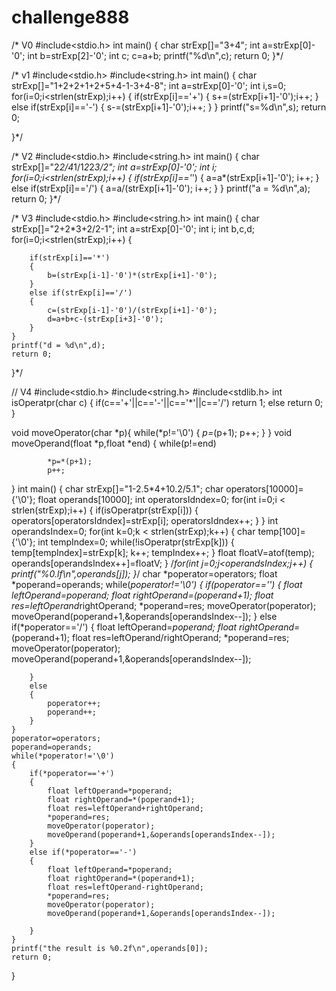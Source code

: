 # challenge888
/*    V0
#include<stdio.h>
int main()
{
	char strExp[]="3+4";
	int a=strExp[0]-'0';
	int b=strExp[2]-'0';
	int c;
	c=a+b;
	printf("%d\n",c);
	return 0;
}*/



/*    v1
#include<stdio.h>
#include<string.h>
int  main()
{
	char strExp[]="1+2+2+1+2+5+4-1-3+4-8";
	int a=strExp[0]-'0';
	int i,s=0;
	for(i=0;i<strlen(strExp);i++)
	{
		if(strExp[i]=='+')
		{
			s+=(strExp[i+1]-'0');i++;
		}
	    else if(strExp[i]=='-')
		{
			s-=(strExp[i+1]-'0');i++;
		}
	}
	printf("s=%d\n",s);
	return 0;

}*/



/*     V2
#include<stdio.h>
#include<string.h>
int main()
{
	char strExp[]="2*2/4*1/1*2*2*3/2";
	int a=strExp[0]-'0';
	int i;
	for(i=0;i<strlen(strExp);i++)
	{
		if(strExp[i]=='*')
		{
			a=a*(strExp[i+1]-'0');
			i++;
		}
		else if(strExp[i]=='/')
		{
			a=a/(strExp[i+1]-'0');
			i++;
		}
	}
	printf("a = %d\n",a);
	return 0;
}*/



/*      V3
#include<stdio.h>
#include<string.h>
int main()
{
	char strExp[]="2+2*3+2/2-1";
	int a=strExp[0]-'0';
	int i;
	int b,c,d;
	for(i=0;i<strlen(strExp);i++)
	{
		
		if(strExp[i]=='*')
		{
			b=(strExp[i-1]-'0')*(strExp[i+1]-'0');
		}
		else if(strExp[i]=='/')
		{
			c=(strExp[i-1]-'0')/(strExp[i+1]-'0');
			d=a+b+c-(strExp[i+3]-'0');
		}
	}
	printf("d = %d\n",d);
	return 0;
}*/




//     V4
#include<stdio.h>
#include<string.h>
#include<stdlib.h>
int isOperatpr(char c)
{
	if(c=='+'||c=='-'||c=='*'||c=='/')
		return 1;
	else
		return 0;
}

void moveOperator(char *p){
	while(*p!='\0')
	{
		*p=*(p+1);
		p++;
	}
}
void moveOperand(float *p,float *end)
{
		while(p!=end)
		
			*p=*(p+1);
			p++;
	
}
int main()
{
	char strExp[]="1-2.5*4+10.2/5.1";
	char operators[10000]={'\0'};
	float operands[10000];
	int operatorsIdndex=0;
	for(int i=0;i < strlen(strExp);i++)
	{
		if(isOperatpr(strExp[i]))
		{
			operators[operatorsIdndex]=strExp[i];
            operatorsIdndex++;
		}
	}
	int operandsIndex=0;
	for(int k=0;k < strlen(strExp);k++)
	{
		char temp[100]={'\0'};
		int tempIndex=0;
		while(!isOperatpr(strExp[k]))
		{ 
			temp[tempIndex]=strExp[k];
			k++;
			tempIndex++;
		}
		float floatV=atof(temp);
		operands[operandsIndex++]=floatV;
	}
	/*for(int j=0;j<operandsIndex;j++)
	{
		printf("%0.lf\n",operands[j]);
	}*/
	char *poperator=operators;
	float *poperand=operands;
	while(*poperator!='\0')
	{
		if(*poperator=='*')
		{
            float leftOperand=*poperand;
			float rightOperand=*(poperand+1);
			float res=leftOperand*rightOperand;
			*poperand=res;
			moveOperator(poperator);
			moveOperand(poperand+1,&operands[operandsIndex--]);
		}
		else if(*poperator=='/')
		{
			float leftOperand=*poperand;
			float rightOperand=*(poperand+1);
			float res=leftOperand/rightOperand;
			*poperand=res;
			moveOperator(poperator);
			moveOperand(poperand+1,&operands[operandsIndex--]);

		}
		else
		{
			poperator++; 
			poperand++;
		}
	}
    poperator=operators;
	poperand=operands;
	while(*poperator!='\0')
	{
		if(*poperator=='+') 
		{
            float leftOperand=*poperand;
			float rightOperand=*(poperand+1);
			float res=leftOperand+rightOperand;
			*poperand=res;
			moveOperator(poperator);
			moveOperand(poperand+1,&operands[operandsIndex--]);
		}
		else if(*poperator=='-')
		{
			float leftOperand=*poperand;
			float rightOperand=*(poperand+1);
			float res=leftOperand-rightOperand;
			*poperand=res;
			moveOperator(poperator);
			moveOperand(poperand+1,&operands[operandsIndex--]);

		}
	}
	printf("the result is %0.2f\n",operands[0]);
	return 0;
}
